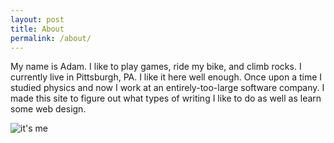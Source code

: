 ```yaml
---
layout: post
title: About
permalink: /about/
---
```


My name is Adam. I like to play games, ride my bike, and climb rocks. I currently live in Pittsburgh, PA. I like it here well enough. Once upon a time I studied physics and now I work at an entirely-too-large software company. I made this site to figure out what types of writing I like to do as well as learn some web design.


<img src="{{ site.baseurl }}/images/me.jpg" class="responsive-img" alt="it's me">